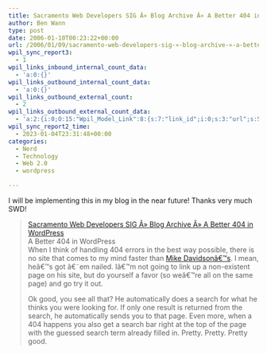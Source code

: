 ```yaml
---
title: Sacramento Web Developers SIG Â» Blog Archive Â» A Better 404 in WordPress
author: Ben Wann
type: post
date: 2006-01-10T00:23:22+00:00
url: /2006/01/09/sacramento-web-developers-sig-»-blog-archive-»-a-better-404-in-wordpress/
wpil_sync_report3:
  - 1
wpil_links_inbound_internal_count_data:
  - 'a:0:{}'
wpil_links_outbound_internal_count_data:
  - 'a:0:{}'
wpil_links_outbound_external_count:
  - 2
wpil_links_outbound_external_count_data:
  - 'a:2:{i:0;O:15:"Wpil_Model_Link":8:{s:7:"link_id";i:0;s:3:"url";s:51:"http://www.sacramentoweb.org/archives/2005/12/01/62";s:4:"host";s:17:"sacramentoweb.org";s:8:"internal";b:0;s:4:"post";N;s:6:"anchor";s:78:"Sacramento Web Developers SIG Â» Blog Archive Â» A Better 404 in WordPress";s:15:"added_by_plugin";b:0;s:8:"location";s:7:"content";}i:1;O:15:"Wpil_Model_Link":8:{s:7:"link_id";i:0;s:3:"url";s:30:"http://www.mikeindustries.com/";s:4:"host";s:18:"mikeindustries.com";s:8:"internal";b:0;s:4:"post";N;s:6:"anchor";s:22:"Mike Davidsonâ€™s";s:15:"added_by_plugin";b:0;s:8:"location";s:7:"content";}}'
wpil_sync_report2_time:
  - 2023-01-04T23:31:48+00:00
categories:
  - Nerd
  - Technology
  - Web 2.0
  - wordpress

---
```

I will be implementing this in my blog in the near future! Thanks very much SWD!

> [Sacramento Web Developers SIG Â» Blog Archive Â» A Better 404 in WordPress][1]  
> A Better 404 in WordPress  
> When I think of handling 404 errors in the best way possible, there is no site that comes to my mind faster than [Mike Davidsonâ€™s][2]. I mean, heâ€™s got â€˜em nailed. Iâ€™m not going to link up a non-existent page on his site, but do yourself a favor (so weâ€™re all on the same page) and go try it out.
> 
> Ok good, you see all that? He automatically does a search for what he thinks you were looking for. If only one result is returned from the search, he automatically sends you to that page. Even more, when a 404 happens you also get a search bar right at the top of the page with the guessed search term already filled in. Pretty. Pretty. Pretty good.

<!--8f85cda2349cf01d7343c31195df531e-->

 [1]: http://www.sacramentoweb.org/archives/2005/12/01/62
 [2]: http://www.mikeindustries.com/